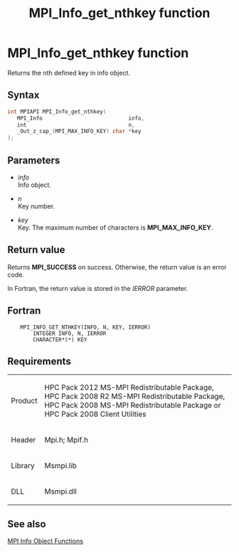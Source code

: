 ﻿---
title: MPI_Info_get_nthkey function
TOCTitle: MPI_Info_get_nthkey function
ms:assetid: 6c269257-df91-4101-a042-81bed6f90f7e
ms:mtpsurl: https://msdn.microsoft.com/en-us/library/Dn473415(v=VS.85)
ms:contentKeyID: 59360951
ms.date: 03/28/2018
mtps_version: v=VS.85
f1_keywords:
- MPI_INFO_GET_NTHKEY
- mpif/MPI_Info_get_nthkey
- mpi/MPI_INFO_GET_NTHKEY
dev_langs:
- C++
- C
---

# MPI\_Info\_get\_nthkey function

Returns the nth defined key in info object.

## Syntax

``` c++
int MPIAPI MPI_Info_get_nthkey(
   MPI_Info                           info,
   int                                n,
   _Out_z_cap_(MPI_MAX_INFO_KEY) char *key
);
```

## Parameters

  - *info*  
    Info object.

  - *n*  
    Key number.

  - *key*  
    Key. The maximum number of characters is **MPI\_MAX\_INFO\_KEY**.

## Return value

Returns **MPI\_SUCCESS** on success. Otherwise, the return value is an error code.

In Fortran, the return value is stored in the *IERROR* parameter.

## Fortran

``` FORTRAN
    MPI_INFO_GET_NTHKEY(INFO, N, KEY, IERROR)
        INTEGER INFO, N, IERROR
        CHARACTER*(*) KEY
```

## Requirements

<table>
<colgroup>
<col/>
<col/>
</colgroup>
<tbody>
<tr class="odd">
<td><p>Product</p></td>
<td><p>HPC Pack 2012 MS-MPI Redistributable Package, HPC Pack 2008 R2 MS-MPI Redistributable Package, HPC Pack 2008 MS-MPI Redistributable Package or HPC Pack 2008 Client Utilities</p></td>
</tr>
<tr class="even">
<td><p>Header</p></td>
<td>Mpi.h;
Mpif.h</td>
</tr>
<tr class="odd">
<td><p>Library</p></td>
<td>Msmpi.lib</td>
</tr>
<tr class="even">
<td><p>DLL</p></td>
<td>Msmpi.dll</td>
</tr>
</tbody>
</table>


## See also

[MPI Info Object Functions](mpi-info-object-functions.md)

